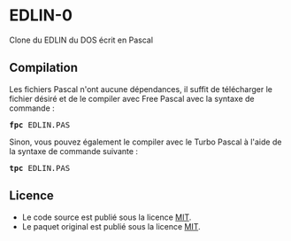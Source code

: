 # EDLIN-0
Clone du EDLIN du DOS écrit en Pascal

<h2>Compilation</h2>
	
Les fichiers Pascal n'ont aucune dépendances, il suffit de télécharger le fichier désiré et de le compiler avec Free Pascal avec la syntaxe de commande  :

<pre><b>fpc</b> EDLIN.PAS</pre>
	
Sinon, vous pouvez également le compiler avec le Turbo Pascal à l'aide de la syntaxe de commande suivante :	

<pre><b>tpc</b> EDLIN.PAS</pre>
	
<h2>Licence</h2>
<ul>
 <li>Le code source est publié sous la licence <a href="https://github.com/gladir/EDLIN-0/blob/main/LICENSE">MIT</a>.</li>
 <li>Le paquet original est publié sous la licence <a href="https://github.com/gladir/EDLIN-0/blob/main/LICENSE">MIT</a>.</li>
</ul>

